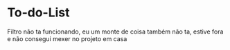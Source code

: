 # To-do-List

Filtro não ta funcionando, eu um monte de coisa também não ta, estive fora e não consegui mexer no projeto em casa
